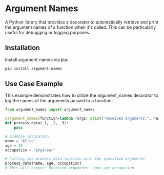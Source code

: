 # Argument Names

A Python library that provides a decorator to automatically retrieve and print the argument names of a function when it's called. This can be particularly useful for debugging or logging purposes.

## Installation

Install argument-names via pip:

```python
pip install argument-names
```


## Use Case Example
This example demonstrates how to utilize the argument_names decorator to log the names of the arguments passed to a function:
```py
from argument_names import argument_names

@argument_names(function=lambda *args: print("Received arguments:", *args))
def process_data(_1, _2, _3):
    pass

# Example invocation
name = "Alice"
age = 30
occupation = "Engineer"

# Calling the process_data function with the specified arguments
process_data(name, age, occupation)  
# This will output: Received arguments: name age occupation
```
